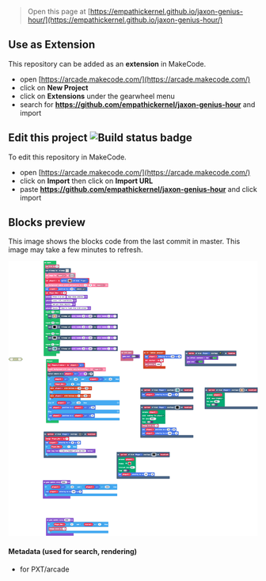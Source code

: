  


> Open this page at [https://empathickernel.github.io/jaxon-genius-hour/](https://empathickernel.github.io/jaxon-genius-hour/)

## Use as Extension

This repository can be added as an **extension** in MakeCode.

* open [https://arcade.makecode.com/](https://arcade.makecode.com/)
* click on **New Project**
* click on **Extensions** under the gearwheel menu
* search for **https://github.com/empathickernel/jaxon-genius-hour** and import

## Edit this project ![Build status badge](https://github.com/empathickernel/jaxon-genius-hour/workflows/MakeCode/badge.svg)

To edit this repository in MakeCode.

* open [https://arcade.makecode.com/](https://arcade.makecode.com/)
* click on **Import** then click on **Import URL**
* paste **https://github.com/empathickernel/jaxon-genius-hour** and click import

## Blocks preview

This image shows the blocks code from the last commit in master.
This image may take a few minutes to refresh.

![A rendered view of the blocks](https://github.com/empathickernel/jaxon-genius-hour/raw/master/.github/makecode/blocks.png)

#### Metadata (used for search, rendering)

* for PXT/arcade
<script src="https://makecode.com/gh-pages-embed.js"></script><script>makeCodeRender("{{ site.makecode.home_url }}", "{{ site.github.owner_name }}/{{ site.github.repository_name }}");</script>
